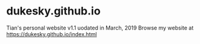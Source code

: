 # dukesky.github.io
Tian's personal website v1.1
uodated in March, 2019
Browse my website at https://dukesky.github.io/index.html
